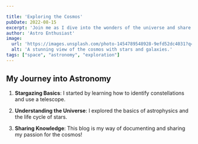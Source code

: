 ```yaml
---

title: 'Exploring the Cosmos'
pubDate: 2022-08-15
excerpt: 'Join me as I dive into the wonders of the universe and share my journey of discovery.'
author: 'Astro Enthusiast'
image:
  url: 'https://images.unsplash.com/photo-1454789548928-9efd52dc4031?q=80&w=880&auto=format&fit=crop&ixlib=rb-4.1.0&ixid=M3wxMjA3fDB8MHxwaG90by1wYWdlfHx8fGVufDB8fHx8fA%3D%3D'
  alt: 'A stunning view of the cosmos with stars and galaxies.'
tags: ["space", "astronomy", "exploration"]
---
```


## My Journey into Astronomy

1. **Stargazing Basics**: I started by learning how to identify constellations and use a telescope.

2. **Understanding the Universe**: I explored the basics of astrophysics and the life cycle of stars.

3. **Sharing Knowledge**: This blog is my way of documenting and sharing my passion for the cosmos!
